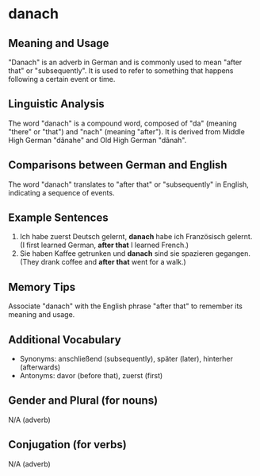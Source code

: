 # danach
## Meaning and Usage
"Danach" is an adverb in German and is commonly used to mean "after that" or "subsequently". It is used to refer to something that happens following a certain event or time.

## Linguistic Analysis
The word "danach" is a compound word, composed of "da" (meaning "there" or "that") and "nach" (meaning "after"). It is derived from Middle High German "dânahe" and Old High German "dânah".

## Comparisons between German and English
The word "danach" translates to "after that" or "subsequently" in English, indicating a sequence of events.

## Example Sentences
1. Ich habe zuerst Deutsch gelernt, **danach** habe ich Französisch gelernt. (I first learned German, **after that** I learned French.)
2. Sie haben Kaffee getrunken und **danach** sind sie spazieren gegangen. (They drank coffee and **after that** went for a walk.)

## Memory Tips
Associate "danach" with the English phrase "after that" to remember its meaning and usage.

## Additional Vocabulary
- Synonyms: anschließend (subsequently), später (later), hinterher (afterwards)
- Antonyms: davor (before that), zuerst (first)

## Gender and Plural (for nouns)
N/A (adverb)

## Conjugation (for verbs)
N/A (adverb)
